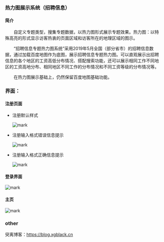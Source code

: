 ### 热力图展示系统（招聘信息）

####  简介

&emsp;&emsp;​自定义专题类型，搜集专题数据，以热力图形式展示专题效果。热力图：以特殊高亮的形式显示访客热衷的页面区域和访客所在的地理区域的图示。

&emsp;&emsp;“招聘信息专题热力图系统”采用2019年5月全国（部分省市）的招聘信息数据，通过加载百度地图作为底图，展示招聘信息专题热力图。可以直观展示出招聘信息的各个地区的工资高低分布情况、搭配搜索功能，还可以展示相同工作不同地区的工资高地分布、相同地区不同工作的分布情况和不同工资等级的分布情况等。

&emsp;&emsp;在热力图展示基础上，仍然保留百度地图基础功能。

### 界面：

#### 注册页面

- 注册默认样式

  ![mark](https://qn.img.xgblack.cn/blog/20190607/iGYh01UxNd0m.png)

- 注册输入格式错误信息提示

  ![mark](https://qn.img.xgblack.cn/blog/20190607/IHG3qX2EEvRx.png)

- 注册输入格式正确信息提示

  ![mark](https://qn.img.xgblack.cn/blog/20190607/1yPQvjD7t54e.png)

#### 登录界面

![mark](https://qn.img.xgblack.cn/blog/20190607/1MjLodCHAMT5.png)



#### 主页

![mark](https://qn.img.xgblack.cn/blog/20190607/uG5KXbRdQfmk.png)

### other

臾离博客：<https://blog.xgblack.cn>

